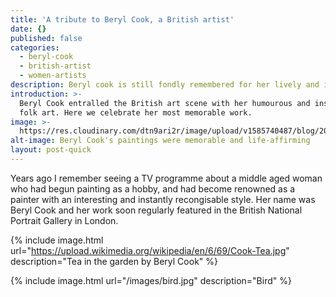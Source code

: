 ```yaml
---
title: 'A tribute to Beryl Cook, a British artist'
date: {}
published: false
categories:
  - beryl-cook
  - british-artist
  - women-artists
description: Beryl cook is still fondly remembered for her lively and insightful paintings
introduction: >-
  Beryl Cook entralled the British art scene with her humourous and insightful
  folk art. Here we celebrate her most memorable work.
image: >-
  https://res.cloudinary.com/dtn9ari2r/image/upload/v1585740487/blog/2017-11-27_12-48-51_016.jpg
alt-image: Beryl Cook's paintings were memorable and life-affirming
layout: post-quick
---
```


Years ago I remember seeing a TV programme about a middle aged woman who had begun painting as a hobby, and had become renowned as a painter with an interesting and instantly recongisable style. Her name was Beryl Cook and her work soon regularly featured in the British National Portrait Gallery in London.


{% include image.html url="https://upload.wikimedia.org/wikipedia/en/6/69/Cook-Tea.jpg" description="Tea in the garden by Beryl Cook" %}



{% include image.html url="/images/bird.jpg" description="Bird" %}
